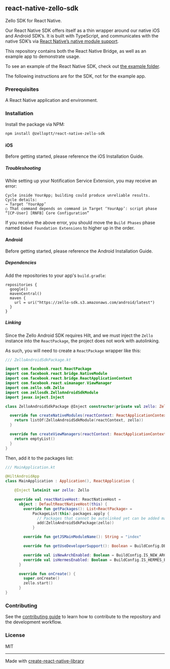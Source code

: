 ## react-native-zello-sdk

Zello SDK for React Native.

Our React Native SDK offers itself as a thin wrapper around our native iOS and Android SDK’s. It is built with TypeScript, and communicates with the native SDK’s via [React Native’s native module support](https://reactnative.dev/docs/native-modules-intro).

This repository contains both the React Native Bridge, as well as an example app to demonstrate usage.

To see an example of the React Native SDK, check out [the example folder](https://github.com/zelloptt/react-native-zello-sdk/tree/master/example).

The following instructions are for the SDK, not for the example app.

### Prerequisites
A React Native application and environment.


### Installation

Install the package via NPM:
```sh
npm install @zelloptt/react-native-zello-sdk
```

#### iOS

Before getting started, please reference the iOS Installation Guide.

##### Troubleshooting

While setting up your Notification Service Extension, you may receive an error:

```
Cycle inside YourApp; building could produce unreliable results.
Cycle details:
→ Target ‘YourApp’
○ That command depends on command in Target ‘YourApp’: script phase “[CP-User] [RNFB] Core Configuration”
```

If you receive the above error, you should move the `Build Phases` phase named `Embed Foundation Extensions` to higher up in the order.

#### Android

Before getting started, please reference the Android Installation Guide.

##### Dependencies

Add the repositories to your app's `build.gradle`:

```
repositories {
  google()
  mavenCentral()
  maven {
    url = uri("https://zello-sdk.s3.amazonaws.com/android/latest")
  }
}
```

##### Linking

Since the Zello Android SDK requires Hilt, and we must inject the `Zello` instance into the `ReactPackage`, the project does not work with autolinking.

As such, you will need to create a `ReactPackage` wrapper like this:

```kotlin
/// ZelloAndroidSdkPackage.kt

import com.facebook.react.ReactPackage
import com.facebook.react.bridge.NativeModule
import com.facebook.react.bridge.ReactApplicationContext
import com.facebook.react.uimanager.ViewManager
import com.zello.sdk.Zello
import com.zellosdk.ZelloAndroidSdkModule
import javax.inject.Inject

class ZelloAndroidSdkPackage @Inject constructor(private val zello: Zello) : ReactPackage {

  override fun createNativeModules(reactContext: ReactApplicationContext): List<NativeModule> {
    return listOf(ZelloAndroidSdkModule(reactContext, zello))
  }

  override fun createViewManagers(reactContext: ReactApplicationContext): List<ViewManager<*, *>> {
    return emptyList()
  }
}
```

Then, add it to the packages list:

```kotlin
/// MainApplication.kt

@HiltAndroidApp
class MainApplication : Application(), ReactApplication {

    @Inject lateinit var zello: Zello

    override val reactNativeHost: ReactNativeHost =
      object : DefaultReactNativeHost(this) {
        override fun getPackages(): List<ReactPackage> =
            PackageList(this).packages.apply {
              // Packages that cannot be autolinked yet can be added manually here, for example:
              add(ZelloAndroidSdkPackage(zello))
            }

        override fun getJSMainModuleName(): String = "index"

        override fun getUseDeveloperSupport(): Boolean = BuildConfig.DEBUG

        override val isNewArchEnabled: Boolean = BuildConfig.IS_NEW_ARCHITECTURE_ENABLED
        override val isHermesEnabled: Boolean = BuildConfig.IS_HERMES_ENABLED
      }

      override fun onCreate() {
        super.onCreate()
        zello.start()
      }
}
```

### Contributing

See the [contributing guide](https://github.com/zelloptt/react-native-zello-sdk/blob/master/CONTRIBUTING.md) to learn how to contribute to the repository and the development workflow.

### License

MIT

---

Made with [create-react-native-library](https://github.com/callstack/react-native-builder-bob)
